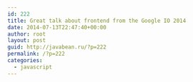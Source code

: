 ```yaml
---
id: 222
title: Great talk about frontend from the Google IO 2014
date: 2014-07-13T22:47:40+00:00
author: root
layout: post
guid: http://javabean.ru/?p=222
permalink: /?p=222
categories:
  - javascript
---
```

